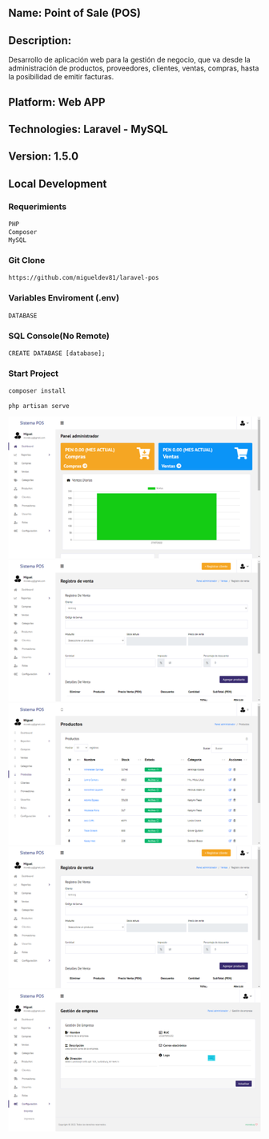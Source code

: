 ## Name: Point of Sale (POS)
## Description:
Desarrollo de aplicación web para la gestión de negocio, que va desde la administración de productos, proveedores, clientes, ventas, compras, hasta la posibilidad de emitir facturas.
## Platform: Web APP
## Technologies: Laravel - MySQL 
## Version: 1.5.0

## Local Development
### Requerimients
```
PHP
Composer
MySQL
```
### Git Clone
```
https://github.com/migueldev81/laravel-pos
```
### Variables Enviroment (.env)
````
DATABASE
````
### SQL Console(No Remote)
````
CREATE DATABASE [database];
````
### Start Project
```
composer install
```
```
php artisan serve
```
![1](./resources/1.png)
![2](./resources/2.png)
![3](./resources/3.png)
![4](./resources/4.png)
![5](./resources/5.png)


